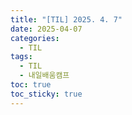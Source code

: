 ```yaml
---
title: "[TIL] 2025. 4. 7"
date: 2025-04-07
categories:
  - TIL
tags:
  - TIL
  - 내일배움캠프
toc: true
toc_sticky: true
---
```

